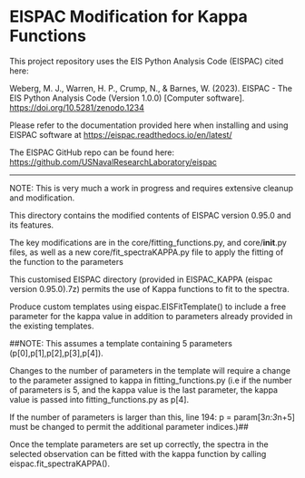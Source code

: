 EISPAC Modification for Kappa Functions
=
This project repository uses the EIS Python Analysis Code (EISPAC) cited here:

Weberg, M. J., Warren, H. P., Crump, N., & Barnes, W. (2023). EISPAC - The EIS Python Analysis Code (Version 1.0.0) [Computer software]. https://doi.org/10.5281/zenodo.1234

Please refer to the documentation provided here when installing and using EISPAC software at https://eispac.readthedocs.io/en/latest/

The EISPAC GitHub repo can be found here: https://github.com/USNavalResearchLaboratory/eispac
_______________________________________________________________________________________________________
NOTE: This is very much a work in progress and requires extensive cleanup and modification. 

This directory contains the modified contents of EISPAC version 0.95.0 and its features.

The key modifications are in the core/fitting_functions.py, and core/__init__.py files, as well as a new core/fit_spectraKAPPA.py file to apply the fitting of the function to the parameters

This customised EISPAC directory (provided in EISPAC_KAPPA (eispac version 0.95.0).7z) permits the use of Kappa functions to fit to the spectra.

Produce custom templates using eispac.EISFitTemplate() to include a free parameter for the kappa value in addition to parameters already provided in the existing templates.

##NOTE: 
This assumes a template containing 5 parameters (p[0],p[1],p[2],p[3],p[4]). 

Changes to the number of parameters in the template will require a change to the parameter assigned to kappa in fitting_functions.py
(i.e if the number of parameters is 5, and the kappa value is the last parameter, the kappa value is passed into fitting_functions.py as p[4]. 

If the number of parameters is larger than this, line 194: p = param\[3*n:3*n+5] must be changed to permit the additional parameter indices.)##


Once the template parameters are set up correctly, the spectra in the selected observation can be fitted with the kappa function by calling eispac.fit_spectraKAPPA().

 
